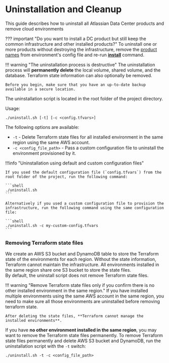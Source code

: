 # Uninstallation and Cleanup 

This guide describes how to uninstall all Atlassian Data Center products and remove cloud environments 

??? important "Do you want to install a DC product but still keep the common infrastructure and other installed products?"
    To uninstall one or more products without destroying the infrastructure, remove the [product names](./CONFIGURATION.md#products) from environment's config file and re-run [**install**](./INSTALLATION.md) command.

!!! warning "The uninstallation process is destructive"
    The uninstallation process will **permanently delete** the local volume, shared volume, and the database. Terraform state information can also optionally be removed.

    Before you begin, make sure that you have an up-to-date backup available in a secure location. 

The uninstallation script is located in the root folder of the project directory.

Usage:

```shell
./uninstall.sh [-t] [-c <config.tfvars>]
```

The following options are available:

- `-t` - Delete Terraform state files for all installed environment in the same region using the same AWS account.
- `-c <config_file_path>` - Pass a custom configuration file to uninstall the environment provisioned by it.

!!!info "Uninstallation using default and custom configuration files"

    If you used the default configuration file (`config.tfvars`) from the root folder of the project, run the following command:

    ```shell
    ./uninstall.sh
    ```

    Alternatively if you used a custom configuration file to provision the infrastructure, run the following command using the same configuration file:

    ```shell
    ./uninstall.sh -c my-custom-config.tfvars
    ```

### Removing Terraform state files

We create an AWS S3 bucket and DynamoDB table to store the Terraform state of the environments for each region. Without the state information, Terraform cannot maintain the infrastructure.
All environments installed in the same region share one S3 bucket to store the state files.  
By default, the uninstall script does not remove Terraform state files.  

!!! warning "Remove Terraform state files only if you confirm there is no other installed environment in the same region."
    If you have installed multiple environments using the same AWS account in the same region, you need to make sure all those environments are uninstalled before removing terraform state.
    
    After deleting the state files, **Terraform cannot manage the installed environments**.
    
If you have **no other environment installed in the same region**, you may want to remove the Terraform state files permanently. 
To remove Terraform state files permanently and delete AWS S3 bucket and DynamoDB, run the uninstallation script with the `-t` switch:

```shell 
./uninstall.sh -t -c <config_file_path>
```

